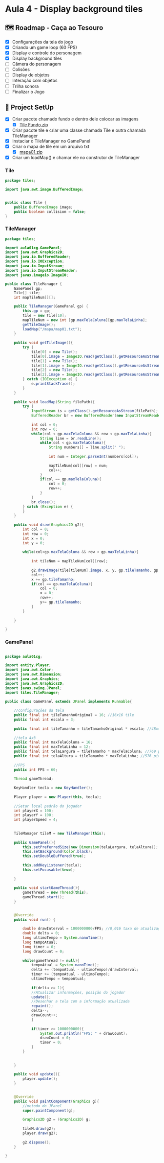 # Aula 4 - Display background tiles

## 🗺️ Roadmap - Caça ao Tesouro

   - [x] Configurações da tela do jogo
   - [x] Criando um game loop (60 FPS)
   - [x] Display e controle do personagem
   - [x] Display background tiles
   - [ ] Câmera do personagem
   - [ ] Colisões
   - [ ] Display de objetos
   - [ ] Interação com objetos
   - [ ] Trilha sonora
   - [ ] Finalizar o Jogo

## 🔧 Project SetUp

   - [x] Criar pacote chamado fundo e dentro dele colocar as imagens
     - [x] [Tile Fundo.zip](https://github.com/user-attachments/files/16987447/Tile.Fundo.zip)
   - [x] Criar pacote tile e criar uma classe chamada Tile e outra chamada TileManager
   - [x] Instaciar o TileManager no GamePanel
   - [x] Criar o mapa de tile em um arquivo txt
     - [x] [mapa01.zip](https://github.com/user-attachments/files/16987751/mapa01.zip)
   - [x] Criar um loadMap() e chamar ele no construtor de TileManager

### Tile

``` java
package tiles;

import java.awt.image.BufferedImage;


public class Tile {
    public BufferedImage image;
    public boolean collision = false;
}

```

### TileManager

``` java
package tiles;

import aula01cg.GamePanel;
import java.awt.Graphics2D;
import java.io.BufferedReader;
import java.io.IOException;
import java.io.InputStream;
import java.io.InputStreamReader;
import javax.imageio.ImageIO;

public class TileManager {
    GamePanel gp;
    Tile[] tile;
    int mapTileNum[][];

    public TileManager(GamePanel gp) {
        this.gp = gp;
        tile = new Tile[10];
        mapTileNum = new int [gp.maxTelaColuna][gp.maxTelaLinha]; 
        getTileImage();
        loadMap("/mapa/map01.txt");
    }
    
    public void getTileImage(){
        try {
            tile[0] = new Tile();
            tile[0].image = ImageIO.read(getClass().getResourceAsStream("/Fundo/grass.png"));
            tile[1] = new Tile();
            tile[1].image = ImageIO.read(getClass().getResourceAsStream("/Fundo/wall.png"));
            tile[2] = new Tile();
            tile[2].image = ImageIO.read(getClass().getResourceAsStream("/Fundo/water.png"));
        } catch (IOException e) {
            e.printStackTrace();
        }
    }
    
    public void loadMap(String filePath){
        try {
            InputStream is = getClass().getResourceAsStream(filePath);
            BufferedReader br = new BufferedReader(new InputStreamReader(is));
            
            int col = 0;
            int row = 0;
            while(col < gp.maxTelaColuna && row < gp.maxTelaLinha){
                String line = br.readLine();
                while(col < gp.maxTelaColuna){
                    String numbers[] = line.split(" ");
                    
                    int num = Integer.parseInt(numbers[col]);
                    
                    mapTileNum[col][row] = num;
                    col++;
                }
                if(col == gp.maxTelaColuna){
                    col = 0;
                    row++;
                }
            }
            br.close();
        } catch (Exception e) {
        }
    }
    
    public void draw(Graphics2D g2){
        int col = 0;
        int row = 0;
        int x = 0;
        int y = 0;
        
        while(col<gp.maxTelaColuna && row < gp.maxTelaLinha){
            
            int tileNum = mapTileNum[col][row];
            
            g2.drawImage(tile[tileNum].image, x, y, gp.tileTamanho, gp.tileTamanho, null);
            col++;
            x += gp.tileTamanho;
            if(col == gp.maxTelaColuna){
                col = 0;
                x = 0;
                row++;
                y+= gp.tileTamanho;
            }
        }
             
    }
       
}
```

### GamePanel
```Java

package aula01cg;

import entity.Player;
import java.awt.Color;
import java.awt.Dimension;
import java.awt.Graphics;
import java.awt.Graphics2D;
import javax.swing.JPanel;
import tiles.TileManager;

public class GamePanel extends JPanel implements Runnable{
    
    //configurações da tela
    public final int tileTamanhoOriginal = 16; //16x16 tile
    public final int escala = 3;
    
    public final int tileTamanho = tileTamanhoOriginal * escala; //48x48 tile
    
    //tela 4x3
    public final int maxTelaColuna = 16; 
    public final int maxTelaLinha = 12;
    public final int telaLargura = tileTamanho * maxTelaColuna; //769 pixels
    public final int telaAltura = tileTamanho * maxTelaLinha; //576 pixels
    
    //FPS
    public int FPS = 60;
    
    Thread gameThread;
    
    KeyHandler tecla = new KeyHandler();
    
    Player player = new Player(this, tecla);
    
    //Setar local padrão do jogador
    int playerX = 100;
    int playerY = 100;
    int playerSpeed = 4;
    
    
    TileManager tileM = new TileManager(this);
    
    public GamePanel(){
        this.setPreferredSize(new Dimension(telaLargura, telaAltura));
        this.setBackground(Color.black);
        this.setDoubleBuffered(true);
        
        this.addKeyListener(tecla);
        this.setFocusable(true);
        
    }
    
    public void startGameThread(){
        gameThread = new Thread(this);
        gameThread.start();
    }
    

    @Override
    public void run() {
        
        double drawInterval = 1000000000/FPS; //0,016 taxa de atualização
        double delta = 0;
        long ultimoTempo = System.nanoTime();
        long tempoAtual;
        long timer = 0;
        long drawCount = 0;
        
        while(gameThread != null){   
            tempoAtual = System.nanoTime();
            delta += (tempoAtual - ultimoTempo)/drawInterval;
            timer += (tempoAtual - ultimoTempo);
            ultimoTempo = tempoAtual;
            
            if(delta >= 1){
            //Atualizar informações, posição do jogador
            update();
            //Desenhar a tela com a informação atualizada
            repaint();
            delta--;
            drawCount++;
            }
            
            if(timer >= 1000000000){
                System.out.println("FPS: " + drawCount);
                drawCount = 0;
                timer = 0;
            }
        }
        
       
    }
    
    public void update(){
        player.update();
    }

    
    @Override
    public void paintComponent(Graphics g){
        //metodo do JPanel
        super.paintComponent(g);
        
        Graphics2D g2 = (Graphics2D) g;
        
        tileM.draw(g2);
        player.draw(g2);
        
        g2.dispose();
    }
    
}

```

